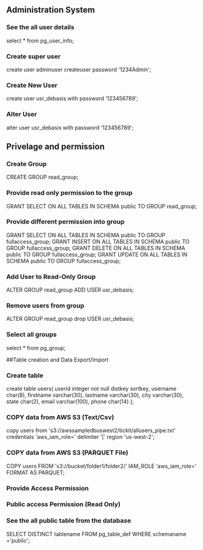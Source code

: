 ## Administration System

### See the all user details
select * from pg_user_info;

### Create super user
create user adminuser createuser password '1234Admin';

### Create New User
create user usr_debasis with password '123456789';

### Alter User
alter user usr_debasis with password '123456789';


## Privelage and permission
### Create Group     
CREATE GROUP read_group;

### Provide read only permission to the group
GRANT SELECT ON ALL TABLES IN SCHEMA public TO GROUP read_group;

### Provide different permission into group
GRANT SELECT ON ALL TABLES IN SCHEMA public TO GROUP fullaccess_group;
GRANT INSERT ON ALL TABLES IN SCHEMA public TO GROUP fullaccess_group;
GRANT DELETE ON ALL TABLES IN SCHEMA public TO GROUP fullaccess_group;
GRANT UPDATE ON ALL TABLES IN SCHEMA public TO GROUP fullaccess_group;

### Add User to Read-Only Group
ALTER GROUP read_group ADD USER usr_debasis;

### Remove users from group
ALTER GROUP read_group drop USER usr_debasis;

### Select all groups
select * from pg_group;


##Table creation and Data Export/Import

### Create table
create table users(
userid integer not null distkey sortkey,
username char(8),
firstname varchar(30),
lastname varchar(30),
city varchar(30),
state char(2),
email varchar(100),
phone char(14)
);

### COPY data from AWS S3 (Text/Csv)
copy users 
from 's3://awssampledbuswest2/tickit/allusers_pipe.txt'
credentials 'aws_iam_role=<iam-role-arn>'
delimiter '|' region 'us-west-2';

### COPY data from AWS S3 (PARQUET File)
COPY users
FROM 's3://bucket/folder1/folder2/'
IAM_ROLE 'aws_iam_role=<iam-role-arn>'
FORMAT AS PARQUET;

### Provide Access Permission


### Public access Permission (Read Only)

### See the all public table from the database
SELECT DISTINCT tablename FROM pg_table_def WHERE  schemaname ='public';


